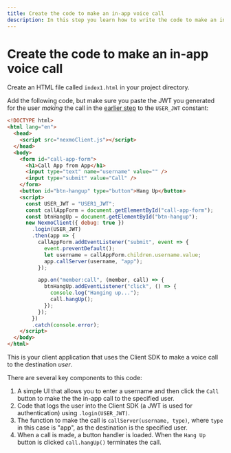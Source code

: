```yaml
---
title: Create the code to make an in-app voice call
description: In this step you learn how to write the code to make an in-app voice call to another app.
---
```


# Create the code to make an in-app voice call

Create an HTML file called `index1.html` in your project directory.

Add the following code, but make sure you paste the JWT you generated for the user _making_ the call in the [earlier step](/client-sdk/tutorials/app-to-app/client-sdk/generate-jwts) to the `USER_JWT` constant:

``` html
<!DOCTYPE html>
<html lang="en">
  <head>
    <script src="nexmoClient.js"></script>
  </head>
  <body>
    <form id="call-app-form">
      <h1>Call App from App</h1>
      <input type="text" name="username" value="" />
      <input type="submit" value="Call" />
    </form>
    <button id="btn-hangup" type="button">Hang Up</button>
    <script>
      const USER_JWT = "USER1_JWT";
      const callAppForm = document.getElementById("call-app-form");
      const btnHangUp = document.getElementById("btn-hangup");
      new NexmoClient({ debug: true })
        .login(USER_JWT)
        .then(app => {
          callAppForm.addEventListener("submit", event => {
            event.preventDefault();
            let username = callAppForm.children.username.value;
            app.callServer(username, "app");
          });

          app.on("member:call", (member, call) => {
            btnHangUp.addEventListener("click", () => {
              console.log("Hanging up...");
              call.hangUp();
            });
          });
        })
        .catch(console.error);
    </script>
  </body>
</html>
```

This is your client application that uses the Client SDK to make a voice call to the destination *user*.

There are several key components to this code:

1. A simple UI that allows you to enter a username and then click the `Call` button to make the the in-app call to the specified user.
2. Code that logs the user into the Client SDK (a JWT is used for authentication) using `.login(USER_JWT)`.
3. The function to make the call is `callServer(username, type)`, where `type` in this case is "app", as the destination is the specified user.
4. When a call is made, a button handler is loaded. When the `Hang Up` button is clicked `call.hangUp()` terminates the call.
